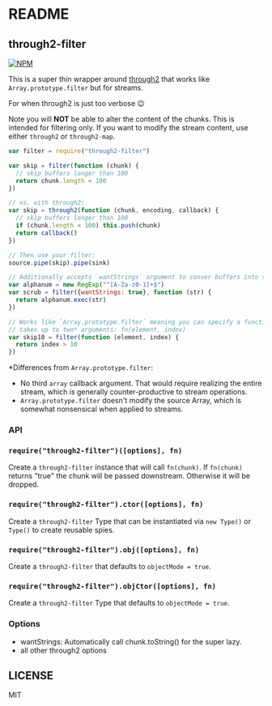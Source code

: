# README

## through2-filter

[![NPM](https://nodei.co/npm/through2-filter.png)](https://nodei.co/npm/through2-filter/)

This is a super thin wrapper around [through2](http://npm.im/through2) that works like `Array.prototype.filter` but for streams.

For when through2 is just too verbose :wink:

Note you will **NOT** be able to alter the content of the chunks. This is intended for filtering only. If you want to modify the stream content, use either `through2` or `through2-map`.

```javascript
var filter = require("through2-filter")

var skip = filter(function (chunk) {
  // skip buffers longer than 100
  return chunk.length < 100
})

// vs. with through2:
var skip = through2(function (chunk, encoding, callback) {
  // skip buffers longer than 100
  if (chunk.length < 100) this.push(chunk)
  return callback()
})

// Then use your filter:
source.pipe(skip).pipe(sink)

// Additionally accepts `wantStrings` argument to conver buffers into strings
var alphanum = new RegExp("^[A-Za-z0-1]+$")
var scrub = filter({wantStrings: true}, function (str) {
  return alphanum.exec(str)
})

// Works like `Array.prototype.filter` meaning you can specify a function that
// takes up to two* arguments: fn(element, index)
var skip10 = filter(function (element, index) {
  return index > 10
})
```

\*Differences from `Array.prototype.filter`:

* No third `array` callback argument. That would require realizing the entire stream, which is generally counter-productive to stream operations.
* `Array.prototype.filter` doesn't modify the source Array, which is somewhat nonsensical when applied to streams.

### API

### `require("through2-filter")([options], fn)`

Create a `through2-filter` instance that will call `fn(chunk)`. If `fn(chunk)` returns "true" the chunk will be passed downstream. Otherwise it will be dropped.

### `require("through2-filter").ctor([options], fn)`

Create a `through2-filter` Type that can be instantiated via `new Type()` or `Type()` to create reusable spies.

### `require("through2-filter").obj([options], fn)`

Create a `through2-filter` that defaults to `objectMode = true`.

### `require("through2-filter").objCtor([options], fn)`

Create a `through2-filter` Type that defaults to `objectMode = true`.

### Options

* wantStrings: Automatically call chunk.toString\(\) for the super lazy.
* all other through2 options

## LICENSE

MIT

